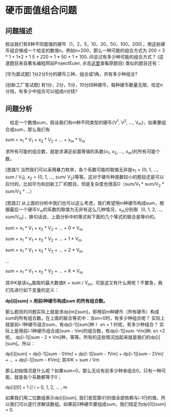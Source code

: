# 硬币面值组合问题

## 问题描述

假设我们有8种不同面值的硬币｛1，2，5，10，20，50，100，200｝，用这些硬币组合够成一个给定的数值n。例如n=200，那么一种可能的组合方式为 200 = 3 * 1 + 1*2 + 1 *5 + 2*20 + 1 * 50 + 1 * 100. 问总过有多少种可能的组合方式？ (这道题目来自著名编程网站ProjectEuler, 点击[这里](http://projecteuler.net/problem=31)查看原题目) 类似的题目还有：

[华为面试题] 1分2分5分的硬币三种，组合成1角，共有多少种组合?

[创新工厂笔试题] 有1分，2分，5分，10分四种硬币，每种硬币数量无限，给定n分钱，有多少中组合可以组成n分钱?

## 问题分析
　给定一个数值sum，假设我们有m种不同类型的硬币{V<sup>1</sup>, V<sup>2</sup>, ..., V<sub>m</sub>}，如果要组合成sum，那么我们有

sum = x<sub>1</sub> * V<sub>1</sub> + x<sub>2</sub> * V<sub>2</sub> + ... + x<sub>m</sub> * V<sub>m</sub> 

求所有可能的组合数，就是求满足前面等值的系数{x<sub>1</sub>, x<sub>2</sub>, ..., x<sub>m</sub>}的所有可能个数。

[思路1] 当然我们可以采用暴力枚举，各个系数可能的取值无非是x<sub>1</sub> = {0, 1, ..., sum / V<sub>1</sub>}, x<sub>2</sub> = {0, 1, ..., sum/ V<sub>2</sub>}等等。这对于硬币种类数较小的题目还是可以应付的，比如华为和创新工厂的题目，但是复杂度也很高O（sum/V<sub>1</sub> * sum/V<sub>2</sub> * sum/V<sub>3</sub> * ...）

[思路2] 从上面的分析中我们也可以这么考虑，我们希望用m种硬币构成sum，根据最后一个硬币V<sub>m</sub>的系数的取值为无非有这么几种情况，x<sub>m</sub>分别取｛0, 1, 2, ..., sum/V<sub>m</sub>｝，换句话说，上面分析中的等式和下面的几个等式的联合是等价的。

sum = x<sub>1</sub> * V<sub>1</sub> + x<sub>2</sub> * V<sub>2</sub> + ... + 0 * V<sub>m</sub>

sum = x<sub>1</sub> * V<sub>1</sub> + x<sub>2</sub> * V<sub>2</sub> + ... + 1 * V<sub>m</sub>

sum = x<sub>1</sub> * V<sub>1</sub> + x<sub>2</sub> * V<sub>2</sub> + ... + 2 * V<sub>m</sub>

...

sum = x<sub>1</sub> * V<sub>1</sub> + x<sub>2</sub> * V<sub>2</sub> + ... + K * V<sub>m</sub> 

其中K是该x<sub>m</sub>能取的最大数值K = sum / V<sub>m</sub>。可是这又有什么用呢？不要急，我们先进行如下变量的定义：



**dp[i][sum] = 用前i种硬币构成sum 的所有组合数。**

那么题目的问题实际上就是求dp[m][sum]，即用前m种硬币（所有硬币）构成sum的所有组合数。在上面的联合等式中：当xn=0时，有多少种组合呢？ 实际上就是前i-1种硬币组合sum，有dp[i-1][sum]种！ xn = 1 时呢，有多少种组合？ 实际上是用前i-1种硬币组合成(sum - Vm)的组合数，有dp[i-1][sum -Vm]种; xn =2呢， dp[i-1][sum - 2 * Vm]种，等等。所有的这些情况加起来就是我们的dp[i][sum]。所以：

dp[i][sum] = dp[i-1][sum - 0*Vm] + dp[i-1][sum - 1*Vm] + dp[i-1][sum - 2*Vm] + ... + dp[i-1][sum - K*Vm]; 其中K = sum / Vm

那么初始情况是什么呢？如果sum=0，那么无论有前多少种来组合0，只有一种可能，就是各个系数都等于0；

dp[i][0] = 1   // i = 0, 1, 2, ... , m

如果我们用二位数组表示dp[i][sum], 我们发现第i行的值全部依赖与i-1行的值，所以我们可以逐行求解该数组。如果前0种硬币要组成sum，我们规定为dp[0][sum] = 0. 